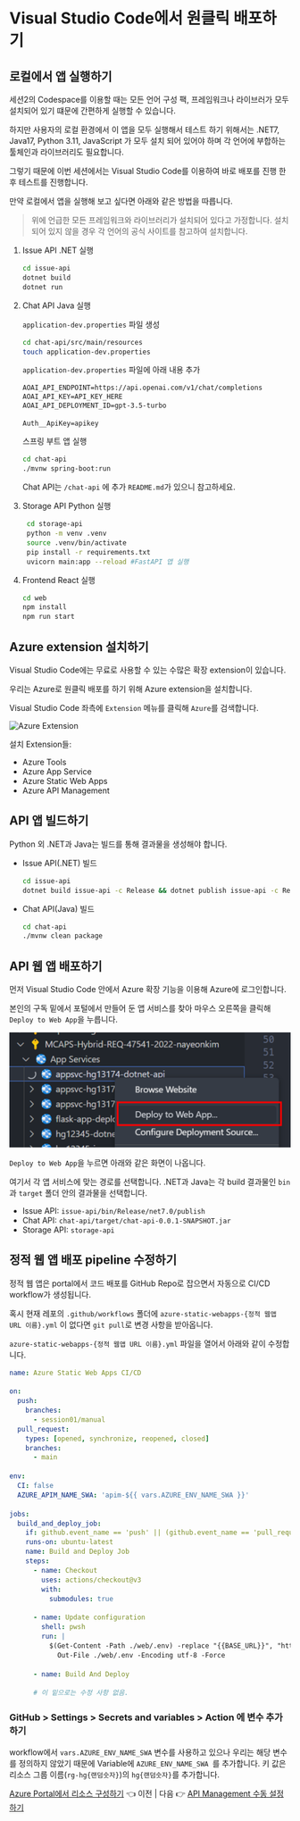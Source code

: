 # Visual Studio Code에서 원클릭 배포하기

## 로컬에서 앱 실행하기

세션2의 Codespace를 이용할 때는 모든 언어 구성 팩, 프레임워크나 라이브러가 모두 설치되어 있기 떄문에 간편하게 실행할 수 있습니다. 

하지만 사용자의 로컬 환경에서 이 앱을 모두 실행해서 테스트 하기 위해서는 .NET7, Java17, Python 3.11, JavaScript 가 모두 설치 되어 있어야 하며 각 언어에 부합하는 툴체인과 라이브러리도 필요합니다.

그렇기 때문에 이번 세션에서는 Visual Studio Code를 이용하여 바로 배포를 진행 한 후 테스트를 진행합니다.
 
만약 로컬에서 앱을 실행해 보고 싶다면 아래와 같은 방법을 따릅니다.

> 위에 언급한 모든 프레임워크와 라이브러리가 설치되어 있다고 가정합니다. 설치되어 있지 않을 경우 각 언어의 공식 사이트를 참고하여 설치합니다.

1. Issue API .NET 실행
    ```bash
    cd issue-api
    dotnet build
    dotnet run
    ```
2. Chat API Java 실행
    
    `application-dev.properties` 파일 생성
    ```bash
    cd chat-api/src/main/resources
    touch application-dev.properties
    ```

    `application-dev.properties` 파일에 아래 내용 추가
    ```
    AOAI_API_ENDPOINT=https://api.openai.com/v1/chat/completions
    AOAI_API_KEY=API_KEY_HERE
    AOAI_API_DEPLOYMENT_ID=gpt-3.5-turbo

    Auth__ApiKey=apikey
    ```
    스프링 부트 앱 실행
    ```bash
    cd chat-api
    ./mvnw spring-boot:run
    ```
    Chat API는 `/chat-api` 에 추가 `README.md`가 있으니 참고하세요.

3. Storage API Python 실행
   ```bash
    cd storage-api
    python -m venv .venv
    source .venv/bin/activate
    pip install -r requirements.txt
    uvicorn main:app --reload #FastAPI 앱 실행
    ```
4. Frontend React 실행
    ```bash
    cd web
    npm install
    npm run start
    ```

## Azure extension 설치하기

Visual Studio Code에는 무료로 사용할 수 있는 수많은 확장 extension이 있습니다.

우리는 Azure로 원클릭 배포를 하기 위해 Azure extension을 설치합니다.

Visual Studio Code 좌측에 `Extension` 메뉴를 클릭해 `Azure`를 검색합니다.

![Azure Extension](images/azureextension.png)

설치 Extension들:

* Azure Tools
* Azure App Service
* Azure Static Web Apps
* Azure API Management

## API 앱 빌드하기

Python 외 .NET과 Java는 빌드를 통해 결과물을 생성해야 합니다.

* Issue API(.NET) 빌드
  ```bash
  cd issue-api
  dotnet build issue-api -c Release && dotnet publish issue-api -c Release
  ```

* Chat API(Java) 빌드
  ```bash
  cd chat-api
  ./mvnw clean package
  ```

## API 웹 앱 배포하기

먼저 Visual Studio Code 안에서 Azure 확장 기능을 이용해 Azure에 로그인합니다.

본인의 구독 밑에서 포털에서 만들어 둔 앱 서비스를 찾아 마우스 오른쪽을 클릭해 `Deploy to Web App`을 누릅니다.

![앱 서비스 배포](images/webapp_deploy.png)

`Deploy to Web App`을 누르면 아래와 같은 화면이 나옵니다.


여기서 각 앱 서비스에 맞는 경로를 선택합니다. .NET과 Java는 각 build 결과물인 `bin`과 `target` 폴더 안의 결과물을 선택합니다.

* Issue API: `issue-api/bin/Release/net7.0/publish`
* Chat API: `chat-api/target/chat-api-0.0.1-SNAPSHOT.jar`
* Storage API: `storage-api`

## 정적 웹 앱 배포 pipeline 수정하기

정적 웹 앱은 portal에서 코드 배포를 GitHub Repo로 잡으면서 자동으로 CI/CD workflow가 생성됩니다.

혹시 현재 레포의 `.github/workflows` 폴더에 `azure-static-webapps-{정적 웹앱 URL 이름}.yml` 이 없다면 `git pull`로 변경 사항을 받아옵니다.

`azure-static-webapps-{정적 웹앱 URL 이름}.yml` 파일을 열어서 아래와 같이 수정합니다.

```yaml
name: Azure Static Web Apps CI/CD

on:
  push:
    branches:
      - session01/manual
  pull_request:
    types: [opened, synchronize, reopened, closed]
    branches:
      - main

env:
  CI: false
  AZURE_APIM_NAME_SWA: 'apim-${{ vars.AZURE_ENV_NAME_SWA }}'

jobs:
  build_and_deploy_job:
    if: github.event_name == 'push' || (github.event_name == 'pull_request' && github.event.action != 'closed')
    runs-on: ubuntu-latest
    name: Build and Deploy Job
    steps:
      - name: Checkout
        uses: actions/checkout@v3
        with:
          submodules: true

      - name: Update configuration
        shell: pwsh
        run: |
          $(Get-Content -Path ./web/.env) -replace "{{BASE_URL}}", "https://${{ env.AZURE_APIM_NAME_SWA }}.azure-api.net" | `
            Out-File ./web/.env -Encoding utf-8 -Force
            
      - name: Build And Deploy

      # 이 밑으로는 수정 사항 없음.
```

### GitHub > Settings > Secrets and variables > Action 에 변수 추가하기

workflow에서 `vars.AZURE_ENV_NAME_SWA` 변수를 사용하고 있으나 우리는 해당 변수를 정의하지 않았기 때문에 Variable에 `AZURE_ENV_NAME_SWA `를 추가합니다. 키 값은 리소스 그룹 이름(`rg-hg{랜덤숫자}`)의 `hg{랜덤숫자}`를 추가합니다.


[Azure Portal에서 리소스 구성하기](./02-portal-works.md) 👈 이전 | 다음 👉 [API Management 수동 설정하기](./04-apim-config.md)
